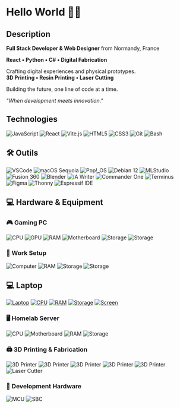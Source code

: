 # Hello World 🧑‍💻

## Description

**Full Stack Developer & Web Designer** from Normandy, France

**React • Python • C# • Digital Fabrication**

Crafting digital experiences and physical prototypes.  
**3D Printing • Resin Printing • Laser Cutting**

Building the future, one line of code at a time.

*"When development meets innovation."*

## Technologies

![JavaScript](https://img.shields.io/badge/-JavaScript-F7DF1E?style=for-the-badge&logo=javascript&logoColor=black)
![React](https://img.shields.io/badge/-React-61DAFB?style=for-the-badge&logo=react&logoColor=black)
![Vite.js](https://img.shields.io/badge/-Vite.js-646CFF?style=for-the-badge&logo=vite&logoColor=white)
![HTML5](https://img.shields.io/badge/-HTML5-E34F26?style=for-the-badge&logo=html5&logoColor=white)
![CSS3](https://img.shields.io/badge/-CSS3-1572B6?style=for-the-badge&logo=css3&logoColor=white)
![Git](https://img.shields.io/badge/-Git-F05032?style=for-the-badge&logo=git&logoColor=white)
![Bash](https://img.shields.io/badge/-Bash-4EAA25?style=for-the-badge&logo=gnu-bash&logoColor=white)


## 🛠️ Outils

![VSCode](https://img.shields.io/badge/-VSCode-007ACC?style=for-the-badge&logo=visualstudiocode&logoColor=white)
![macOS Sequoia](https://img.shields.io/badge/-macOS%20Sequoia-000000?style=for-the-badge&logo=apple&logoColor=white)
![Pop!_OS](https://img.shields.io/badge/-Pop!__OS-48B9C7?style=for-the-badge&logo=linux&logoColor=white)
![Debian 12](https://img.shields.io/badge/-Debian%2012-A81D33?style=for-the-badge&logo=debian&logoColor=white)
![MLStudio](https://img.shields.io/badge/-MLStudio-FF6B35?style=for-the-badge&logoColor=white)
![Fusion 360](https://img.shields.io/badge/-Fusion%20360-FF8C00?style=for-the-badge&logo=autodesk&logoColor=white)
![Blender](https://img.shields.io/badge/-Blender-F5792A?style=for-the-badge&logo=blender&logoColor=white)
![iA Writer](https://img.shields.io/badge/-iA%20Writer-1E90FF?style=for-the-badge&logoColor=white)
![Commander One](https://img.shields.io/badge/-Commander%20One-2E8B57?style=for-the-badge&logoColor=white)
![Terminus](https://img.shields.io/badge/-Terminus-000000?style=for-the-badge&logo=windowsterminal&logoColor=white)
![Figma](https://img.shields.io/badge/-Figma-F24E1E?style=for-the-badge&logo=figma&logoColor=white)
![Thonny](https://img.shields.io/badge/-Thonny-3776AB?style=for-the-badge&logo=python&logoColor=white)
![Espressif IDE](https://img.shields.io/badge/-Espressif%20IDE-E7352C?style=for-the-badge&logo=espressif&logoColor=white)

## 💻 Hardware & Equipment

### 🎮 Gaming PC
![CPU](https://img.shields.io/badge/CPU-Intel%20i5--10400F-0071C5?style=for-the-badge&logo=intel&logoColor=white)
![GPU](https://img.shields.io/badge/GPU-RTX%203080-76B900?style=for-the-badge&logo=nvidia&logoColor=white)
![RAM](https://img.shields.io/badge/RAM-16GB%20DDR4-FF6B35?style=for-the-badge&logoColor=white)
![Motherboard](https://img.shields.io/badge/Motherboard-B460M%20PRO-FF0000?style=for-the-badge&logoColor=white)
![Storage](https://img.shields.io/badge/SSD-500GB%20Crucial%20MX500-005BBB?style=for-the-badge&logoColor=white)
![Storage](https://img.shields.io/badge/SSD-1TB%20Crucial%20BX500-005BBB?style=for-the-badge&logoColor=white)

### 💼 Work Setup
![Computer](https://img.shields.io/badge/Mac%20Mini-M4%20Chip-000000?style=for-the-badge&logo=apple&logoColor=white)
![RAM](https://img.shields.io/badge/RAM-16GB%20Unified%20Memory-FF6B35?style=for-the-badge&logoColor=white)
![Storage](https://img.shields.io/badge/Internal-256GB%20SSD-005BBB?style=for-the-badge&logoColor=white)
![Storage](https://img.shields.io/badge/External-2TB%20Samsung%20EVO%20990-1BA1E2?style=for-the-badge&logoColor=white)

## 💻 Laptop

[![Laptop](https://img.shields.io/badge/Asus_R751L-lightgrey?style=for-the-badge)](#)
[![CPU](https://img.shields.io/badge/Intel_i7_4500U-blue?style=for-the-badge&logo=intel)](#)
[![RAM](https://img.shields.io/badge/8GB_DDR3-ff80ff?style=for-the-badge)](#)
[![Storage](https://img.shields.io/badge/1TB_SSD_Sandisk_Plus-green?style=for-the-badge)](#)
[![Screen](https://img.shields.io/badge/HD%2B_LED-ff69b4?style=for-the-badge)](#)

### 🖥️ Homelab Server
![CPU](https://img.shields.io/badge/CPU-Xeon%20E5--2690%20v2-0071C5?style=for-the-badge&logo=intel&logoColor=white)
![Motherboard](https://img.shields.io/badge/Motherboard-Supermicro_X9DRi--LN4F+-red?style=for-the-badge&logoColor=white)
![RAM](https://img.shields.io/badge/RAM-64GB%20DDR3%20ECC-FF6B35?style=for-the-badge&logoColor=white)
![Storage](https://img.shields.io/badge/Storage-2x%20WD%20RED%201TB%20RAID-8B0000?style=for-the-badge&logoColor=white)

### 🖨️ 3D Printing & Fabrication
![3D Printer](https://img.shields.io/badge/FDM-Bambu%20X1%20Carbon-FF8C00?style=for-the-badge&logoColor=white)
![3D Printer](https://img.shields.io/badge/FDM-Bambu%20P1S-FF8C00?style=for-the-badge&logoColor=white)
![3D Printer](https://img.shields.io/badge/FDM-Bambu%20A1%20Mini-FF8C00?style=for-the-badge&logoColor=white)
![3D Printer](https://img.shields.io/badge/FDM-Bambu%20A1-FF8C00?style=for-the-badge&logoColor=white)
![3D Printer](https://img.shields.io/badge/FDM-Anycube-FF8C00?style=for-the-badge&logoColor=white)
![Laser Cutter](https://img.shields.io/badge/Laser-Creality%20Falcon%2010W-E74C3C?style=for-the-badge&logoColor=white)

### 🔧 Development Hardware
![MCU](https://img.shields.io/badge/MCU-ESP32-E7352C?style=for-the-badge&logo=espressif&logoColor=white)
![SBC](https://img.shields.io/badge/SBC-Raspberry%20Pi%204-A22846?style=for-the-badge&logo=raspberry-pi&logoColor=white)

